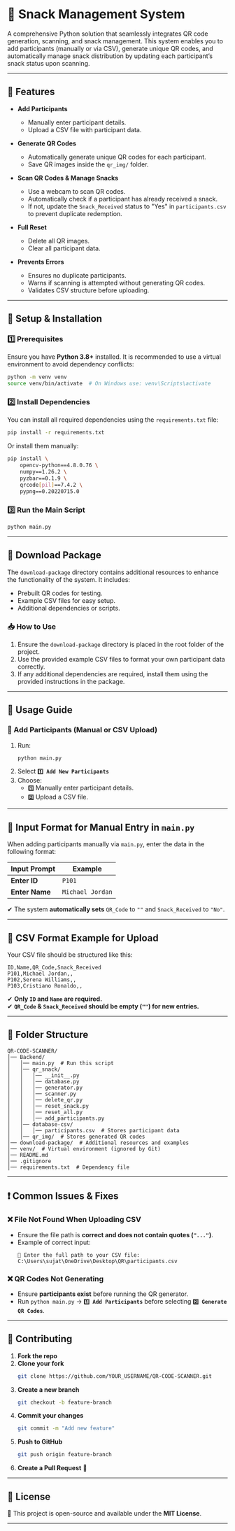 
# 🎯 Snack Management System

A comprehensive Python solution that seamlessly integrates QR code generation, scanning, and snack management. This system enables you to add participants (manually or via CSV), generate unique QR codes, and automatically manage snack distribution by updating each participant’s snack status upon scanning.

---

## 🚀 Features

- **Add Participants**  
  - Manually enter participant details.  
  - Upload a CSV file with participant data.

- **Generate QR Codes**  
  - Automatically generate unique QR codes for each participant.  
  - Save QR images inside the `qr_img/` folder.

- **Scan QR Codes & Manage Snacks**  
  - Use a webcam to scan QR codes.  
  - Automatically check if a participant has already received a snack.  
  - If not, update the `Snack_Received` status to "Yes" in `participants.csv` to prevent duplicate redemption.

- **Full Reset**  
  - Delete all QR images.  
  - Clear all participant data.

- **Prevents Errors**  
  - Ensures no duplicate participants.  
  - Warns if scanning is attempted without generating QR codes.  
  - Validates CSV structure before uploading.

---

## 📌 Setup & Installation

### 1️⃣ Prerequisites

Ensure you have **Python 3.8+** installed. It is recommended to use a virtual environment to avoid dependency conflicts:

```bash
python -m venv venv
source venv/bin/activate  # On Windows use: venv\Scripts\activate
```

### 2️⃣ Install Dependencies

You can install all required dependencies using the `requirements.txt` file:

```bash
pip install -r requirements.txt
```

Or install them manually:

```bash
pip install \
    opencv-python==4.8.0.76 \
    numpy==1.26.2 \
    pyzbar==0.1.9 \
    qrcode[pil]==7.4.2 \
    pypng==0.20220715.0
```

### 3️⃣ Run the Main Script

```bash
python main.py
```

---

## 📌 Download Package

The `download-package` directory contains additional resources to enhance the functionality of the system. It includes:

- Prebuilt QR codes for testing.
- Example CSV files for easy setup.
- Additional dependencies or scripts.

### 📥 How to Use
1. Ensure the `download-package` directory is placed in the root folder of the project.
2. Use the provided example CSV files to format your own participant data correctly.
3. If any additional dependencies are required, install them using the provided instructions in the package.

---

## 📌 Usage Guide

### 📂 Add Participants (Manual or CSV Upload)

1. Run:
   ```bash
   python main.py
   ```
2. Select **`1️⃣ Add New Participants`**
3. Choose:
   - **`1️⃣`** Manually enter participant details.
   - **`2️⃣`** Upload a CSV file.

---

## 📌 Input Format for Manual Entry in `main.py`

When adding participants manually via `main.py`, enter the data in the following format:

| Input Prompt   | Example          |
| -------------- | ---------------- |
| **Enter ID**   | `P101`           |
| **Enter Name** | `Michael Jordan` |

✔ The system **automatically sets** `QR_Code` to `""` and `Snack_Received` to `"No"`.

---

## 📌 CSV Format Example for Upload

Your CSV file should be structured like this:

```csv
ID,Name,QR_Code,Snack_Received
P101,Michael Jordan,,
P102,Serena Williams,,
P103,Cristiano Ronaldo,,
```

✔ **Only `ID` and `Name` are required.**  
✔ **`QR_Code` & `Snack_Received` should be empty (`""`) for new entries.**

---

## 📂 Folder Structure

```
QR-CODE-SCANNER/
│── Backend/
│   │── main.py  # Run this script
│   │── qr_snack/
│   │   │── __init__.py
│   │   │── database.py
│   │   │── generator.py
│   │   │── scanner.py
│   │   │── delete_qr.py
│   │   │── reset_snack.py
│   │   │── reset_all.py
│   │   │── add_participants.py
│   │── database-csv/
│   │   │── participants.csv  # Stores participant data
│   │── qr_img/  # Stores generated QR codes
│── download-package/  # Additional resources and examples
│── venv/  # Virtual environment (ignored by Git)
│── README.md
│── .gitignore
│── requirements.txt  # Dependency file
```

---

## ❗ Common Issues & Fixes

### ❌ File Not Found When Uploading CSV

- Ensure the file path is **correct and does not contain quotes (`"..."`)**.
- Example of correct input:
  ```
  📂 Enter the full path to your CSV file: C:\Users\sujat\OneDrive\Desktop\QR\participants.csv
  ```

### ❌ QR Codes Not Generating

- Ensure **participants exist** before running the QR generator.
- Run `python main.py` → **`1️⃣ Add Participants`** before selecting **`2️⃣ Generate QR Codes`**.

---

## 🤝 Contributing

1. **Fork the repo**
2. **Clone your fork**
   ```bash
   git clone https://github.com/YOUR_USERNAME/QR-CODE-SCANNER.git
   ```
3. **Create a new branch**
   ```bash
   git checkout -b feature-branch
   ```
4. **Commit your changes**
   ```bash
   git commit -m "Add new feature"
   ```
5. **Push to GitHub**
   ```bash
   git push origin feature-branch
   ```
6. **Create a Pull Request** 🚀

---

## 📜 License

🌟 This project is open-source and available under the **MIT License**.

---